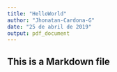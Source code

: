 ```yaml
---
title: "HelloWorld"
author: "Jhonatan-Cardona-G"
date: "25 de abril de 2019"
output: pdf_document
---
```


## This is a Markdown file